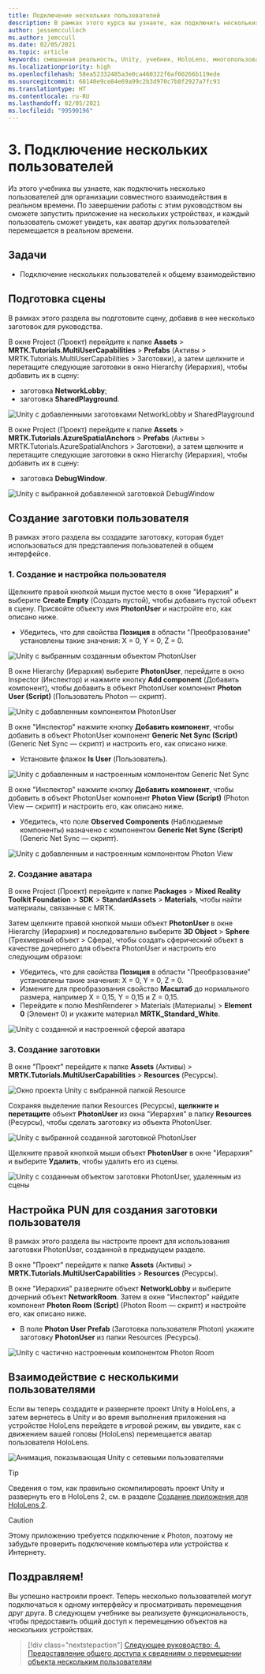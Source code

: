 ```yaml
---
title: Подключение нескольких пользователей
description: В рамках этого курса вы узнаете, как подключить нескольких пользователей в приложении смешанной реальности HoloLens 2.
author: jessemcculloch
ms.author: jemccull
ms.date: 02/05/2021
ms.topic: article
keywords: смешанная реальность, Unity, учебник, HoloLens, многопользовательские возможности, Photon, MRTK, Mixed Reality Toolkit, UWP, Пространственные привязки Azure
ms.localizationpriority: high
ms.openlocfilehash: 58ea52332485a3e0ca460322f6af60266b119ede
ms.sourcegitcommit: 68140e9ce84e69a99c2b3d970c7b8f2927a7fc93
ms.translationtype: HT
ms.contentlocale: ru-RU
ms.lasthandoff: 02/05/2021
ms.locfileid: "99590196"
---
```

# <a name="3-connecting-multiple-users"></a>3. Подключение нескольких пользователей

Из этого учебника вы узнаете, как подключить несколько пользователей для организации совместного взаимодействия в реальном времени. По завершении работы с этим руководством вы сможете запустить приложение на нескольких устройствах, и каждый пользователь сможет увидеть, как аватар других пользователей перемещается в реальном времени.

## <a name="objectives"></a>Задачи

* Подключение нескольких пользователей к общему взаимодействию

## <a name="preparing-the-scene"></a>Подготовка сцены

В рамках этого раздела вы подготовите сцену, добавив в нее несколько заготовок для руководства.

В окне Project (Проект) перейдите к папке **Assets** > **MRTK.Tutorials.MultiUserCapabilities** > **Prefabs** (Активы > MRTK.Tutorials.MultiUserCapabilities > Заготовки), а затем щелкните и перетащите следующие заготовки в окно Hierarchy (Иерархия), чтобы добавить их в сцену:

* заготовка **NetworkLobby**;
* заготовка **SharedPlayground**.

![Unity с добавленными заготовками NetworkLobby и SharedPlayground](images/mr-learning-sharing/sharing-03-section1-step1-1.png)

В окне Project (Проект) перейдите к папке **Assets** > **MRTK.Tutorials.AzureSpatialAnchors** > **Prefabs** (Активы > MRTK.Tutorials.AzureSpatialAnchors > Заготовки), а затем щелкните и перетащите следующие заготовки в окно Hierarchy (Иерархия), чтобы добавить их в сцену:

* заготовка **DebugWindow**.

![Unity с выбранной добавленной заготовкой DebugWindow](images/mr-learning-sharing/sharing-03-section1-step1-2.png)

## <a name="creating-the-user-prefab"></a>Создание заготовки пользователя

В рамках этого раздела вы создадите заготовку, которая будет использоваться для представления пользователей в общем интерфейсе.

### <a name="1-create-and-configure-the-user"></a>1. Создание и настройка пользователя

Щелкните правой кнопкой мыши пустое место в окне "Иерархия" и выберите **Create Empty** (Создать пустой), чтобы добавить пустой объект в сцену. Присвойте объекту имя **PhotonUser** и настройте его, как описано ниже.

* Убедитесь, что для свойства **Позиция** в области "Преобразование" установлены такие значения: X = 0, Y = 0, Z = 0.

![Unity с выбранным созданным объектом PhotonUser](images/mr-learning-sharing/sharing-03-section2-step1-1.png)

В окне Hierarchy (Иерархия) выберите **PhotonUser**, перейдите в окно Inspector (Инспектор) и нажмите кнопку **Add component** (Добавить компонент), чтобы добавить в объект PhotonUser компонент **Photon User (Script)** (Пользователь Photon — скрипт).

![Unity с добавленным компонентом PhotonUser](images/mr-learning-sharing/sharing-03-section2-step1-2.png)

В окне "Инспектор" нажмите кнопку **Добавить компонент**, чтобы добавить в объект PhotonUser компонент **Generic Net Sync (Script)** (Generic Net Sync — скрипт) и настроить его, как описано ниже.

* Установите флажок **Is User** (Пользователь).

![Unity с добавленным и настроенным компонентом Generic Net Sync](images/mr-learning-sharing/sharing-03-section2-step1-3.png)

В окне "Инспектор" нажмите кнопку **Добавить компонент**, чтобы добавить в объект PhotonUser компонент **Photon View (Script)** (Photon View — скрипт) и настроить его, как описано ниже.

* Убедитесь, что поле **Observed Components** (Наблюдаемые компоненты) назначено с компонентом **Generic Net Sync (Script)** (Generic Net Sync — скрипт).

![Unity с добавленным и настроенным компонентом Photon View](images/mr-learning-sharing/sharing-03-section2-step1-4.png)

### <a name="2-create-the-avatar"></a>2. Создание аватара

В окне Project (Проект) перейдите к папке **Packages** > **Mixed Reality Toolkit Foundation** > **SDK** > **StandardAssets** > **Materials**, чтобы найти материалы, связанные с MRTK.

Затем щелкните правой кнопкой мыши объект **PhotonUser** в окне Hierarchy (Иерархия) и последовательно выберите **3D Object** > **Sphere** (Трехмерный объект > Сфера), чтобы создать сферический объект в качестве дочернего для объекта PhotonUser и настроить его следующим образом:

* Убедитесь, что для свойства **Позиция** в области "Преобразование" установлены такие значения: X = 0, Y = 0, Z = 0.
* Измените для преобразования свойство **Масштаб** до нормального размера, например X = 0,15, Y = 0,15 и Z = 0,15.
* Перейдите к полю MeshRenderer > Materials (Материалы) > **Element 0** (Элемент 0) и укажите материал **MRTK_Standard_White**.

![Unity с созданной и настроенной сферой аватара](images/mr-learning-sharing/sharing-03-section2-step2-1.png)

### <a name="3-create-the-prefab"></a>3. Создание заготовки

В окне "Проект" перейдите к папке **Assets** (Активы) > **MRTK.Tutorials.MultiUserCapabilities** > **Resources** (Ресурсы).

![Окно проекта Unity с выбранной папкой Resource](images/mr-learning-sharing/sharing-03-section2-step3-1.png)

Сохраняя выделение папки Resources (Ресурсы), **щелкните и перетащите** объект **PhotonUser** из окна "Иерархия" в папку **Resources** (Ресурсы), чтобы сделать заготовку из объекта PhotonUser.

![Unity с выбранной созданной заготовкой PhotonUser](images/mr-learning-sharing/sharing-03-section2-step3-2.png)

Щелкните правой кнопкой мыши объект **PhotonUser** в окне "Иерархия" и выберите **Удалить**, чтобы удалить его из сцены.

![Unity с созданным объектом заготовки PhotonUser, удаленным из сцены](images/mr-learning-sharing/sharing-03-section2-step3-3.png)

## <a name="configuring-pun-to-instantiate-the-user-prefab"></a>Настройка PUN для создания заготовки пользователя

В рамках этого раздела вы настроите проект для использования заготовки PhotonUser, созданной в предыдущем разделе.

В окне "Проект" перейдите к папке **Assets** (Активы) > **MRTK.Tutorials.MultiUserCapabilities** > **Resources** (Ресурсы).

В окне "Иерархия" разверните объект **NetworkLobby** и выберите дочерний объект **NetworkRoom**. Затем в окне "Инспектор" найдите компонент **Photon Room (Script)** (Photon Room — скрипт) и настройте его, как описано ниже.

* В поле **Photon User Prefab** (Заготовка пользователя Photon) укажите заготовку **PhotonUser** из папки Resources (Ресурсы).

![Unity с частично настроенным компонентом Photon Room](images/mr-learning-sharing/sharing-03-section3-step1-1.png)

## <a name="trying-the-experience-with-multiple-users"></a>Взаимодействие с несколькими пользователями

Если вы теперь создадите и развернете проект Unity в HoloLens, а затем вернетесь в Unity и во время выполнения приложения на устройстве HoloLens перейдете в игровой режим, вы увидите, как с движением вашей головы (HoloLens) перемещается аватар пользователя HoloLens.

![Анимация, показывающая Unity с сетевыми пользователями](images/mr-learning-sharing/sharing-03-section4-step1-1.gif)

> [!TIP]
> Сведения о том, как правильно скомпилировать проект Unity и развернуть его в HoloLens 2, см. в разделе [Создание приложения для HoloLens 2](mr-learning-base-02.md#building-your-application-to-your-hololens-2).

> [!CAUTION]
> Этому приложению требуется подключение к Photon, поэтому не забудьте проверить подключение компьютера или устройства к Интернету.

## <a name="congratulations"></a>Поздравляем!

Вы успешно настроили проект. Теперь несколько пользователей могут подключаться к одному интерфейсу и просматривать перемещения друг друга. В следующем учебнике вы реализуете функциональность, чтобы предоставить общий доступ к перемещению объектов на нескольких устройствах.

> [!div class="nextstepaction"]
> [Следующее руководство: 4. Предоставление общего доступа к сведениям о перемещении объекта нескольким пользователям](mr-learning-sharing-04.md)

